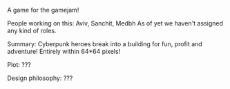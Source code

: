 A game for the gamejam!

People working on this: Aviv, Sanchit, Medbh
As of yet we haven't assigned any kind of roles.

Summary:
Cyberpunk heroes break into a building for fun, profit and adventure! Entirely within 64*64 pixels!

Plot:
???

Design philosophy:
???
